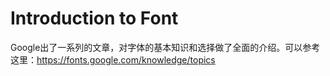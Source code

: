 # Introduction to Font
Google出了一系列的文章，对字体的基本知识和选择做了全面的介绍。可以参考这里：https://fonts.google.com/knowledge/topics

